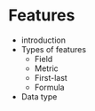 # Features

* introduction
* Types of features
  * Field
  * Metric
  * First-last
  * Formula
* Data type
